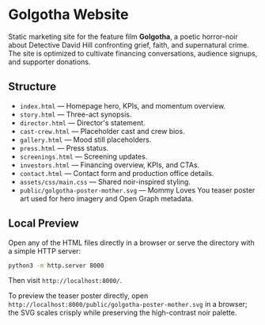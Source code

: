 # Golgotha Website

Static marketing site for the feature film **Golgotha**, a poetic horror-noir about Detective David Hill confronting grief, faith, and supernatural crime. The site is optimized to cultivate financing conversations, audience signups, and supporter donations.

## Structure

- `index.html` &mdash; Homepage hero, KPIs, and momentum overview.
- `story.html` &mdash; Three-act synopsis.
- `director.html` &mdash; Director's statement.
- `cast-crew.html` &mdash; Placeholder cast and crew bios.
- `gallery.html` &mdash; Mood still placeholders.
- `press.html` &mdash; Press status.
- `screenings.html` &mdash; Screening updates.
- `investors.html` &mdash; Financing overview, KPIs, and CTAs.
- `contact.html` &mdash; Contact form and production office details.
- `assets/css/main.css` &mdash; Shared noir-inspired styling.
- `public/golgotha-poster-mother.svg` &mdash; Mommy Loves You teaser poster art used for hero imagery and Open Graph metadata.

## Local Preview

Open any of the HTML files directly in a browser or serve the directory with a simple HTTP server:

```bash
python3 -m http.server 8000
```

Then visit `http://localhost:8000/`.

To preview the teaser poster directly, open `http://localhost:8000/public/golgotha-poster-mother.svg` in a browser; the SVG scales crisply while preserving the high-contrast noir palette.
